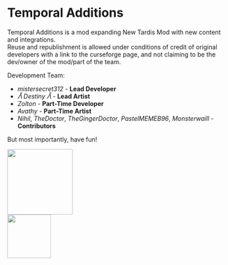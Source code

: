 # Temporal Additions
<p>Temporal Additions is a mod expanding New Tardis Mod with new content and integrations.<br>
Reuse and republishment is allowed under conditions of credit of original developers with a link to the curseforge page, and not claiming to be the dev/owner of the mod/part of the team.<p/>

Development Team:<br>
* <i>mistersecret312</i> - <b>Lead Developer</b><br>
* <i>ᐰ Destiny ᐰ</i> - <b>Lead Artist</b><br>
* <i>Zolton</i> - <b>Part-Time Developer</b><br>
* <i>Avathy</i> - <b>Part-Time Artist</b><br>
* <i>Nihil</i>, <i>TheDoctor</i>, <i>TheGingerDoctor</i>, <i>PastelMEMEB96</i>, <i>Monsterwaill</i> - <b>Contributors</b>

But most importantly, have fun!

<a href="https://discord.gg/r3wJrhcNQq"><img src="https://i.imgur.com/sYzK6oy.png" width="150px"></img></a></br>
<a href="https://www.curseforge.com/minecraft/mc-mods/t-additions"><img src="https://i.imgur.com/jsGdKtY.png" width="100px"></img></a>
